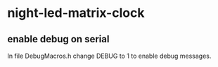 # night-led-matrix-clock

## enable debug on serial  
In file DebugMacros.h change DEBUG to 1 to enable debug messages.

